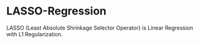 # LASSO-Regression
LASSO (Least Absolute Shrinkage Selector Operator) is Linear Regression with L1 Regularization.
